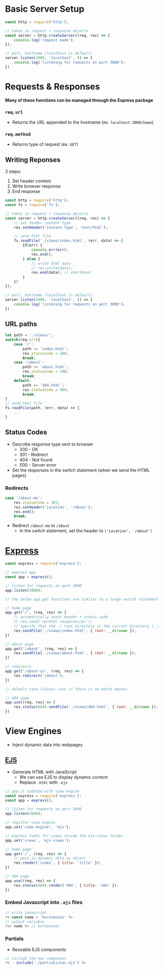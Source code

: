 # Basic Server Setup

```js
const http = require('http');

// takes in request + response objects
const server = http.createServer((req, res) => {
    console.log('request made');
});

// port, hostname (localhost is default)
server.listen(3000, 'localhost', () => {
    console.log('listening for requests on port 3000');
})
```

# Requests & Responses

**Many of these functions can be managed through the Express package**

### `req.url`

- Returns the URL appended to the hostname (ex. `localhost:3000/home`)

### `req.method`

- Returns type of request (ex. `GET`)

## Writing Reponses

3 steps:

1. Set header content
2. Write browser response
3. End response

```js
const http = require('http');
const fs = require('fs');

// takes in request + response objects
const server = http.createServer((req, res) => {
    // set header content type
    res.setHeader('Content-Type', 'text/html');

    // send html file
    fs.readFile('./views/index.html', (err, data) => {
        if(err) {
            console.err(err);
            res.end();
        } else {
            // write html data
            // res.write(data);
            res.end(data); // shorthand
        }
    })
});

// port, hostname (localhost is default)
server.listen(3000, 'localhost', () => {
    console.log('listening for requests on port 3000');
})
```

## URL paths

```js
let path = './views/';
switch(req.url){
    case '/':
        path += 'index.html';
        res.statusCode = 200;
        break;
    case '/about':
        path += 'about.html';
        res.statusCode = 200;
        break;
    default:
        path += '404.html';
        res.statusCode = 404;
        break;
}
// send html file
fs.readFile(path, (err, data) => {
    ...
}
```

## Status Codes

- Describe response type sent to browser
    - 200 - OK
    - 301 - Redirect
    - 404 - Not found
    - 500 - Server error
- Set the responses in the switch statement (when we send the HTML pages)

### Redirects

```js
case '/about-me':
    res.statusCode = 301;
    res.setHeader('Location', '/about');
    res.end();
    break;
```

- Redirect `/about-me` to `/about`
    - In the switch statement, set the header to `('Location', '/about')`

# [Express](https://expressjs.com/)

```js
const express = require('express');

// express app
const app = express();

// listen for requests on port 3000
app.listen(3000);

// the below app.get functions are similar to a large switch statement in raw node

// home page
app.get('/', (req, res) => {
    // automatically sends header + status code
    // res.send('<p>html response</p>');
    // specify that the ./ root directory is the current directory (__dirname)
    res.sendFile('./views/index.html', { root: __dirname });
})

// about page
app.get('/about', (req, res) => {
    res.sendFile('./views/about.html', { root: __dirname });
})

// redirects
app.get('/about-us', (req, res) => {
    res.redirect('/about');
})

// default case (always runs if there is no match above)

// 404 page
app.use((req, res) => {
    res.status(404).sendFile('./views/404.html', { root: __dirname });
})
```

# View Engines

- Inject dynamic data into webpages

## [EJS](https://ejs.co/)

- Generate HTML with JavaScript
    - We can use EJS to display dynamic content
    - Replace `.html` with `.ejs`

```js
// app.js updated with view engine
const express = require('express');
const app = express();

// listen for requests on port 3000
app.listen(3000);

// register view engine
app.set('view engine', 'ejs');

// express looks for views inside the ejs-views folder
app.set('views', 'ejs-views');

// home page
app.get('/', (req, res) => {
    // pass in dynamic data as object
    res.render('index', { title: 'title' });
})

// 404 page
app.use((req, res) => {
    res.status(404).render('404', { title: '404' });
})
```

### Embed Javascript into `.ejs` files

```js
// write javascript
<% const name = 'korosensei' %>
// output variable
<%= name %> // korosensei
```

### Partials

- Reusable EJS components 

```js
// include the nav component 
<% - include('./partials/nav.ejs') %>
```